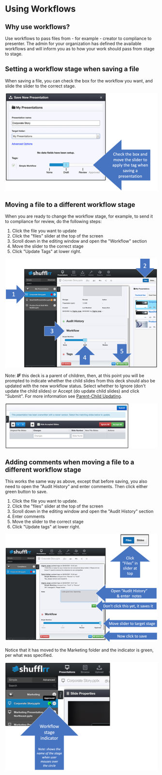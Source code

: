 # Using Workflows

## Why use workflows? 

Use workflows to pass files from - for example - creator to compliance to presenter. The admin for your organization has defined the available workflows and will inform you as to how your work should pass from stage to stage. 

## Setting a workflow stage when saving a file

When saving a file, you can check the box for the workflow you want, and slide the slider to the correct stage. 

![Using workflows when saving](img/admin-tags-workflows-usingthem.png)

## Moving a file to a different workflow stage

When you are ready to change the workflow stage, for example, to send it to compliance for review, do the following steps: 

1. Click the file you want to update
2. Click the "files" slider at the top of the screen
3. Scroll down in the editing window and open the "Workflow" section
4. Move the slider to the correct stage
5. Click "Update Tags" at lower right. 

![Changing the workflow stage](img/admin-tags-workflows-updatingtags.png)

Note: ***IF*** this deck is a parent of children, then, at this point you will be prompted to indicate whether the child slides from this deck should also be updated with the new workflow status. Select whether to Ignore (don't update the child slides) or Accept (do update child slides) and click "Submit". For more information see [Parent-Child Updating](presentations-version-control.md).

![Updating children after changing workflow stage](img/admin-tags-workflows-updatingtags-2.png)

## Adding comments when moving a file to a different workflow stage

This works the same way as above, except that before saving, you also need to open the "Audit History" and enter comments. Then click either green button to save. 

1. Click the file you want to update. 
2. Click the "files" slider at the top of the screen
3. Scroll down in the editing window and open the "Audit History" section
4. Enter comments
5. Move the slider to the correct stage
6. Click "Update tags" at lower right. 

![Adding comments when moving a file to a different workflow stage](img/admin-tags-workflows-updatingtags-comments.png)

Notice that it has moved to the Marketing folder and the indicator is green, per what was specified. 

![Approved indicator](img/admin-tags-workflows-stage3-indicator.png)
